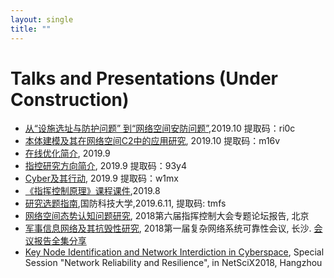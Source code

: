 ```yaml
---
layout: single
title: ""
---
```


# Talks and Presentations (Under Construction)
 - [从“设施选址与防护问题” 到“网络空间安防问题”](https://pan.baidu.com/s/1TvYw3_obcEJLKSMD02Ldjw),2019.10 提取码：ri0c
 - [本体建模及其在网络空间C2中的应用研究](https://pan.baidu.com/s/119nYivn56EoaqsPtLmRPOA&shfl=sharepset), 2019.10 提取码：m16v
 - [在线优化简介](https://pan.baidu.com/s/1XyMRcuCHUb_wto53LMDdhQ), 2019.9
 - [指控研究方向简介](https://pan.baidu.com/s/1T0PuLGr2_YED4IO6AlHVxg), 2019.9 提取码：93y4
 - [Cyber及其行动](https://pan.baidu.com/s/1-DcsAwpxhmrsrA2cKOJ0WQ), 2019.9 提取码：w1mx 
 - [《指挥控制原理》课程课件](https://pan.baidu.com/s/1GYMaN0htUtWMAPvKFkPxzg),2019.8
 - [研究选题指南](https://pan.baidu.com/s/1XgRukE1nh0p8zJqEAaVXBg),国防科技大学,2019.6.11, 提取码: tmfs
 - [网络空间态势认知问题研究](https://mp.weixin.qq.com/s/I87C-ouigFhIX4ugbzw8CA), 2018第六届指挥控制大会专题论坛报告, 北京
 - [军事信息网络及其抗毁性研究](https://pan.baidu.com/s/1jkZ5LwSmj7--Tvv2BHGxxA), 2018第一届复杂网络系统可靠性会议, 长沙. [会议报告全集分享](https://pan.baidu.com/s/12I6jomTGCdfShJGekx6xnA)
 - [Key Node Identification and Network Interdiction in Cyberspace](http://www.netscix2018.net/netscix/SpecialSessionOne.html), Special Session "Network Reliability and Resilience", in NetSciX2018, Hangzhou
